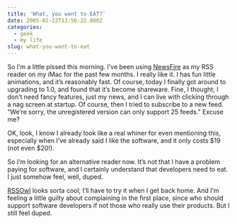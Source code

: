 ```yaml
---
title: 'What, you want to EAT?'
date: 2005-02-22T13:56:22.000Z
categories:
  - geek
  - my life
slug: what-you-want-to-eat
---
```

So I’m a little pissed this morning. I’ve been using [NewsFire][1]  as my <span class="caps">RSS</span> reader on my iMac for the past few months. I really like it. I has fun little animations, and it’s reasonably fast. Of course, today I finally got around to upgrading to 1.0, and found that it’s become shareware. Fine, I thought; I don’t need fancy features, just my news, and I can live with clicking through a nag screen at startup. Of course, then I tried to subscribe to a new feed. “We’re sorry, the unregistered version can only support 25 feeds.” Excuse me?

<span class="caps">OK</span>, look, I know I already look like a real whiner for even mentioning this, especially when I’ve already said I like the software, and it only costs $19 (not even $20!).

So I’m looking for an alternative reader now. It’s not that I have a problem paying for software, and I certainly understand that developers need to eat. I just somehow feel, well, duped.

[RSSOwl][2]  looks sorta cool; I’ll have to try it when I get back home. And I’m feeling a little guilty about complaining in the first place, since who should support software developers if not those who really use their products. But I still feel duped.



 [1]: http://www.newsfirerss.com/
 [2]: http://rssowl.org
